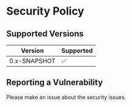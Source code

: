 # Security Policy

## Supported Versions

| Version        | Supported          |
| -------------- | ------------------ |
| 0.x-SNAPSHOT   | :white_check_mark: |

## Reporting a Vulnerability

Please make an issue about the security issues.
